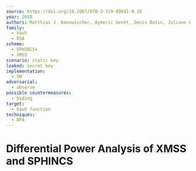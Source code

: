 ```yaml
---
source: https://doi.org/10.1007/978-3-319-89641-0_10
year: 2018
authors: Matthias J. Kannwischer, Aymeric Genêt, Denis Butin, Juliane Krämer, Johannes Buchmann
family:
  - hash
  - DSA
scheme:
  - SPHINCS+
  - XMSS
scenario: static key
leaked: secret key
implementation:
  - SW
adversarial:
  - observe
possible countermeasures:
  - hiding
target:
  - hash function
techniques:
  - DPA
---
```

# Differential Power Analysis of XMSS and SPHINCS